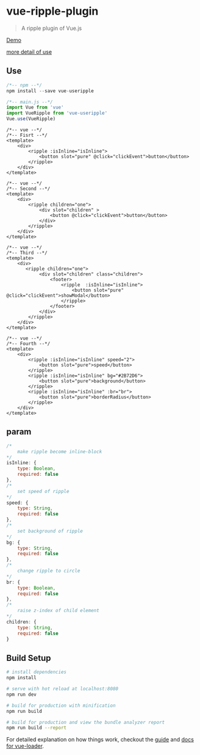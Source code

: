 # vue-ripple-plugin

> A ripple plugin of Vue.js

[Demo](http://ldqblog.me/vue-ripple-plugin/dist/#/)

[more detail of use](https://github.com/LDQ-first/vue-ripple-plugin/tree/master/src/views/show.vue)

## Use
``` javascript
/*-- npm --*/
npm install --save vue-useripple

```

``` javascript
/*-- main.js --*/
import Vue from 'vue'
import VueRipple from 'vue-useripple'
Vue.use(VueRipple)
```

``` 
/*-- vue --*/
/*-- Fisrt --*/
<template>
    <div>
        <ripple :isInline="isInline">
            <button slot="pure" @click="clickEvent">button</button>
        </ripple>
    </div>
</template>
```

```
/*-- vue --*/
/*-- Second --*/
<template>
    <div>
        <ripple children="one">
            <div slot="children" >
                <button @click="clickEvent">button</button>
            </div>
        </ripple>
    </div>
</template>
```

```
/*-- vue --*/
/*-- Third --*/
<template>
    <div>
       <ripple children="one">
            <div slot="children" class="children">
                <footer>
                    <ripple  :isInline="isInline">
                        <button slot="pure"  @click="clickEvent">showModal</button>
                    </ripple>
                </footer>
            </div>
        </ripple>
    </div>
</template>
```

```
/*-- vue --*/
/*-- Fourth --*/
<template>
    <div>
        <ripple :isInline="isInline" speed="2">
            <button slot="pure">speed</button>
        </ripple>
        <ripple :isInline="isInline" bg="#2B72D6">
            <button slot="pure">background</button>
        </ripple>
        <ripple :isInline="isInline" :br="br">
            <button slot="pure">borderRadius</button>
        </ripple>
    </div>
</template>
```

## param


``` javascript
/*
    make ripple become inline-block
*/
isInline: {       
    type: Boolean,
    required: false
},
/*
    set speed of ripple 
*/
speed: {
    type: String,
    required: false
},
/*
    set background of ripple 
*/
bg: {
    type: String,
    required: false
},
/*
    change ripple to circle
*/
br: {
    type: Boolean,
    required: false   
},
/*
    raise z-index of child element  
*/
children: {
    type: String,
    required: false
}
```


## Build Setup

``` bash
# install dependencies
npm install

# serve with hot reload at localhost:8080
npm run dev

# build for production with minification
npm run build

# build for production and view the bundle analyzer report
npm run build --report
```

For detailed explanation on how things work, checkout the [guide](http://vuejs-templates.github.io/webpack/) and [docs for vue-loader](http://vuejs.github.io/vue-loader).
